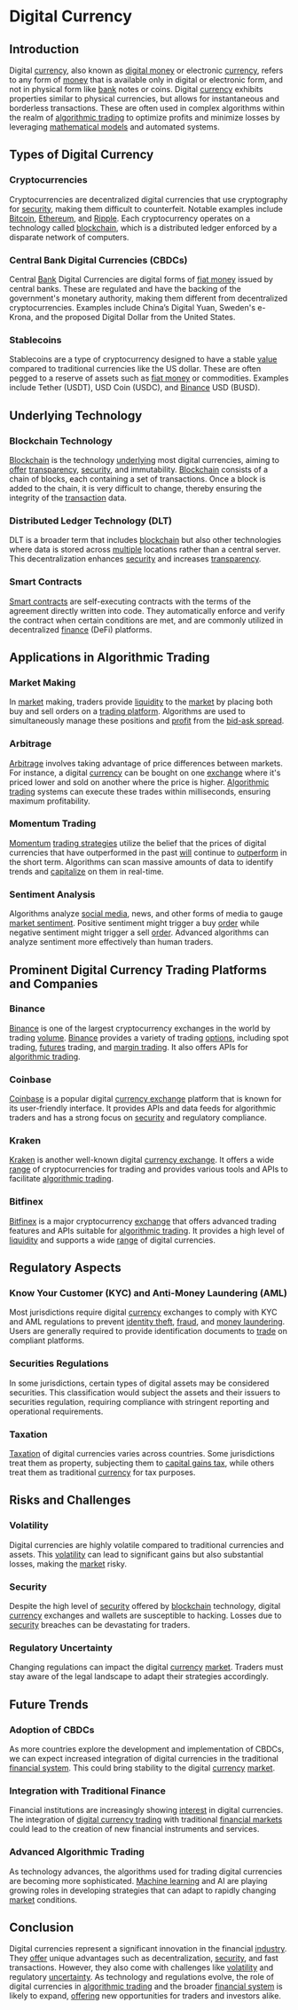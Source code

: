# Digital Currency

## Introduction
Digital [currency](../c/currency.md), also known as [digital money](../d/digital_money.md) or electronic [currency](../c/currency.md), refers to any form of [money](../m/money.md) that is available only in digital or electronic form, and not in physical form like [bank](../b/bank.md) notes or coins. Digital [currency](../c/currency.md) exhibits properties similar to physical currencies, but allows for instantaneous and borderless transactions. These are often used in complex algorithms within the realm of [algorithmic trading](../a/accountability.md) to optimize profits and minimize losses by leveraging [mathematical models](../m/mathematical_models_in_trading.md) and automated systems.

## Types of Digital Currency

### Cryptocurrencies
Cryptocurrencies are decentralized digital currencies that use cryptography for [security](../s/security.md), making them difficult to counterfeit. Notable examples include [Bitcoin](../b/bitcoin.md), [Ethereum](../e/ethereum_.md), and [Ripple](../r/ripple.md). Each cryptocurrency operates on a technology called [blockchain](../b/blockchain_in_trading.md), which is a distributed ledger enforced by a disparate network of computers.

### Central Bank Digital Currencies (CBDCs)
Central [Bank](../b/bank.md) Digital Currencies are digital forms of [fiat money](../f/fiat_money.md) issued by central banks. These are regulated and have the backing of the government's monetary authority, making them different from decentralized cryptocurrencies. Examples include China’s Digital Yuan, Sweden's e-Krona, and the proposed Digital Dollar from the United States.

### Stablecoins
Stablecoins are a type of cryptocurrency designed to have a stable [value](../v/value.md) compared to traditional currencies like the US dollar. These are often pegged to a reserve of assets such as [fiat money](../f/fiat_money.md) or commodities. Examples include Tether (USDT), USD Coin (USDC), and [Binance](../b/binance.md) USD (BUSD).

## Underlying Technology

### Blockchain Technology
[Blockchain](../b/blockchain_in_trading.md) is the technology [underlying](../u/underlying.md) most digital currencies, aiming to [offer](../o/offer.md) [transparency](../t/transparency.md), [security](../s/security.md), and immutability. [Blockchain](../b/blockchain_in_trading.md) consists of a chain of blocks, each containing a set of transactions. Once a block is added to the chain, it is very difficult to change, thereby ensuring the integrity of the [transaction](../t/transaction.md) data.

### Distributed Ledger Technology (DLT)
DLT is a broader term that includes [blockchain](../b/blockchain_in_trading.md) but also other technologies where data is stored across [multiple](../m/multiple.md) locations rather than a central server. This decentralization enhances [security](../s/security.md) and increases [transparency](../t/transparency.md).

### Smart Contracts
[Smart contracts](../s/smart_contracts_in_trading.md) are self-executing contracts with the terms of the agreement directly written into code. They automatically enforce and verify the contract when certain conditions are met, and are commonly utilized in decentralized [finance](../f/finance.md) (DeFi) platforms.

## Applications in Algorithmic Trading

### Market Making
In [market](../m/market.md) making, traders provide [liquidity](../l/liquidity.md) to the [market](../m/market.md) by placing both buy and sell orders on a [trading platform](../t/trading_platform.md). Algorithms are used to simultaneously manage these positions and [profit](../p/profit.md) from the [bid-ask spread](../b/bid-ask_spread.md).

### Arbitrage
[Arbitrage](../a/arbitrage.md) involves taking advantage of price differences between markets. For instance, a digital [currency](../c/currency.md) can be bought on one [exchange](../e/exchange.md) where it's priced lower and sold on another where the price is higher. [Algorithmic trading](../a/accountability.md) systems can execute these trades within milliseconds, ensuring maximum profitability.

### Momentum Trading
[Momentum](../m/momentum.md) [trading strategies](../t/trading_strategies.md) utilize the belief that the prices of digital currencies that have outperformed in the past [will](../w/will.md) continue to [outperform](../o/outperform.md) in the short term. Algorithms can scan massive amounts of data to identify trends and [capitalize](../c/capitalize.md) on them in real-time.

### Sentiment Analysis
Algorithms analyze [social media](../s/social_media.md), news, and other forms of media to gauge [market sentiment](../m/market_sentiment.md). Positive sentiment might trigger a buy [order](../o/order.md) while negative sentiment might trigger a sell [order](../o/order.md). Advanced algorithms can analyze sentiment more effectively than human traders.

## Prominent Digital Currency Trading Platforms and Companies

### Binance
[Binance](https://www.binance.com/) is one of the largest cryptocurrency exchanges in the world by trading [volume](../v/volume.md). [Binance](../b/binance.md) provides a variety of trading [options](../o/options.md), including spot trading, [futures](../f/futures.md) trading, and [margin trading](../m/margin_trading.md). It also offers APIs for [algorithmic trading](../a/accountability.md).

### Coinbase
[Coinbase](https://www.coinbase.com/) is a popular digital [currency exchange](../c/currency_exchange.md) platform that is known for its user-friendly interface. It provides APIs and data feeds for algorithmic traders and has a strong focus on [security](../s/security.md) and regulatory compliance.

### Kraken
[Kraken](https://www.kraken.com/) is another well-known digital [currency exchange](../c/currency_exchange.md). It offers a wide [range](../r/range.md) of cryptocurrencies for trading and provides various tools and APIs to facilitate [algorithmic trading](../a/accountability.md).

### Bitfinex
[Bitfinex](https://www.bitfinex.com/) is a major cryptocurrency [exchange](../e/exchange.md) that offers advanced trading features and APIs suitable for [algorithmic trading](../a/accountability.md). It provides a high level of [liquidity](../l/liquidity.md) and supports a wide [range](../r/range.md) of digital currencies.

## Regulatory Aspects

### Know Your Customer (KYC) and Anti-Money Laundering (AML)
Most jurisdictions require digital [currency](../c/currency.md) exchanges to comply with KYC and AML regulations to prevent [identity theft](../i/identity_theft.md), [fraud](../f/fraud.md), and [money laundering](../m/money_laundering.md). Users are generally required to provide identification documents to [trade](../t/trade.md) on compliant platforms.

### Securities Regulations
In some jurisdictions, certain types of digital assets may be considered securities. This classification would subject the assets and their issuers to securities regulation, requiring compliance with stringent reporting and operational requirements.

### Taxation
[Taxation](../t/taxation.md) of digital currencies varies across countries. Some jurisdictions treat them as property, subjecting them to [capital gains tax](../c/capital_gains_tax.md), while others treat them as traditional [currency](../c/currency.md) for tax purposes.

## Risks and Challenges

### Volatility
Digital currencies are highly volatile compared to traditional currencies and assets. This [volatility](../v/volatility.md) can lead to significant gains but also substantial losses, making the [market](../m/market.md) risky.

### Security
Despite the high level of [security](../s/security.md) offered by [blockchain](../b/blockchain_in_trading.md) technology, digital [currency](../c/currency.md) exchanges and wallets are susceptible to hacking. Losses due to [security](../s/security.md) breaches can be devastating for traders.

### Regulatory Uncertainty
Changing regulations can impact the digital [currency](../c/currency.md) [market](../m/market.md). Traders must stay aware of the legal landscape to adapt their strategies accordingly.

## Future Trends

### Adoption of CBDCs
As more countries explore the development and implementation of CBDCs, we can expect increased integration of digital currencies in the traditional [financial system](../f/financial_system.md). This could bring stability to the digital [currency](../c/currency.md) [market](../m/market.md).

### Integration with Traditional Finance
Financial institutions are increasingly showing [interest](../i/interest.md) in digital currencies. The integration of [digital currency trading](../d/digital_currency_trading.md) with traditional [financial markets](../f/financial_market.md) could lead to the creation of new financial instruments and services.

### Advanced Algorithmic Trading
As technology advances, the algorithms used for trading digital currencies are becoming more sophisticated. [Machine learning](../m/machine_learning.md) and AI are playing growing roles in developing strategies that can adapt to rapidly changing [market](../m/market.md) conditions.

## Conclusion
Digital currencies represent a significant innovation in the financial [industry](../i/industry.md). They [offer](../o/offer.md) unique advantages such as decentralization, [security](../s/security.md), and fast transactions. However, they also come with challenges like [volatility](../v/volatility.md) and regulatory [uncertainty](../u/uncertainty_in_trading.md). As technology and regulations evolve, the role of digital currencies in [algorithmic trading](../a/accountability.md) and the broader [financial system](../f/financial_system.md) is likely to expand, [offering](../o/offering.md) new opportunities for traders and investors alike.
